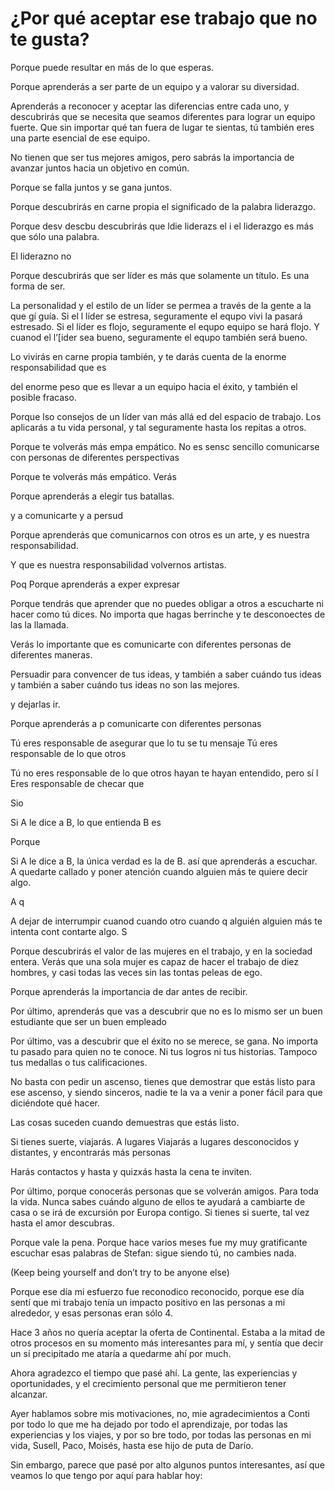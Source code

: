 <!-- Ser un equipo -->
<!-- Liderazgo -->
<!-- Paciencia y comunicación -->
<!-- Mujeres (escribir más) -->
<!-- Give, don’t ask -->
<!-- Amigos -->
<!-- Remate -->

# ¿Por qué aceptar ese trabajo que no te gusta?

Porque puede resultar en más de lo que esperas.

<!-- Ser un equipo -->

Porque aprenderás a ser parte de un equipo y a valorar su diversidad.

Aprenderás a reconocer y aceptar las diferencias entre cada uno, y descubrirás que se necesita que seamos diferentes para lograr un equipo fuerte. Que sin importar qué tan fuera de lugar te sientas, tú también eres una parte esencial de ese equipo.

No tienen que ser tus mejores amigos, pero sabrás la importancia de avanzar juntos hacia un objetivo en común.

Porque se falla juntos y se gana juntos.

<!-- Liderazgo -->

Porque descubrirás en carne propia el significado de la palabra liderazgo.

Porque desv descbu descubrirás que ldie liderazs el i el liderazgo es más que sólo una palabra.

El liderazno no

Porque descubrirás que ser líder es más que solamente un título. Es una forma de ser.

La personalidad y el estilo de un líder se permea a través de la gente a la que gí guía. Si el l líder se estresa, seguramente el equpo vivi la pasará estresado. Si el líder es flojo, seguramente el equpo equipo se hará flojo. Y cuanod el l’[ider sea bueno, seguramente el equpo también será bueno.

Lo vivirás en carne propia también, y te darás cuenta de la enorme responsabilidad que es

del enorme peso que es llevar a un equipo hacia el éxito, y también el posible fracaso.

Porque lso consejos de un líder van más allá ed del espacio de trabajo. Los aplicarás a tu vida personal, y tal seguramente hasta los repitas a otros.

<!-- Paciencia y comunicación -->

Porque te volverás más empa empático. No es sensc sencillo comunicarse con personas de diferentes perspectivas

Porque te volverás más empático. Verás

Porque aprenderás a elegir tus batallas.

y a comunicarte y a persud

Porque aprenderás que comunicarnos con otros es un arte, y es nuestra responsabilidad.

Y que es nuestra responsabilidad volvernos artistas.

Poq Porque aprenderás a exper expresar

Porque tendrás que aprender que no puedes obligar a otros a escucharte ni hacer como tú dices. No importa que hagas berrinche y te desconoectes de las la llamada.

Verás lo importante que es comunicarte con diferentes personas de diferentes maneras.

Persuadir para convencer de tus ideas, y también a saber cuándo tus ideas y también a saber cuándo tus ideas no son las mejores.

y dejarlas ir.


Porque aprenderás a p comunicarte con diferentes personas

Tú eres responsable de asegurar que lo tu se tu mensaje Tú eres responsable de lo que otros

Tú no eres responsable de lo que otros hayan te hayan entendido, pero sí l Eres responsable de checar que

Sio

Si A le dice a B, lo que entienda B es

Porque

Si A le dice a B, la única verdad es la de B. así que aprenderás a escuchar. A quedarte callado y poner atención cuando alguien más te quiere decir algo.

A q

A dejar de interrumpir cuanod cuando otro cuando q alguién alguien más te intenta cont contarte algo.
S

<!-- Mujeres (escribir más) -->

Porque descubrirás el valor de las mujeres en el trabajo, y en la sociedad entera. Verás que una sola mujer es capaz de hacer el trabajo de diez hombres, y casi todas las veces sin las tontas peleas de ego.

<!-- Give, don’t ask -->

Porque aprenderás la importancia de dar antes de recibir.

Por último, aprenderás que vas a descubrir que no es lo mismo ser un buen estudiante que ser un buen empleado

Por último, vas a descubrir que el éxito no se merece, se gana. No importa tu pasado para quien no te conoce. Ni tus logros ni tus historias. Tampoco tus medallas o tus calificaciones.

No basta con pedir un ascenso, tienes que demostrar que estás listo para ese ascenso, y siendo sinceros, nadie te la va a venir a poner fácil para que diciéndote qué hacer.

Las cosas suceden cuando demuestras que estás listo.

<!-- Amigos -->

Si tienes suerte, viajarás. A lugares Viajarás a lugares desconocidos y distantes, y encontrarás más personas

Harás contactos y hasta y quizxás hasta la cena te inviten.

Por último, porque conocerás personas que se volverán amigos. Para toda la vida. Nunca sabes cuándo alguno de ellos te ayudará a cambiarte de casa o se irá de excursión por Europa contigo. Si tienes si suerte, tal vez hasta el amor descubras.

<!-- Remate -->

Porque vale la pena. Porque hace varios meses fue my muy gratificante escuchar esas palabras de Stefan: sigue siendo tú, no cambies nada.

(Keep being yourself and don’t try to be anyone else)

Porque ese día mi esfuerzo fue reconodico reconocido, porque ese día sentí que mi trabajo tenía un impacto positivo en las personas a mi alrededor, y esas personas eran sólo 4.

Hace 3 años no quería aceptar la oferta de Continental. Estaba a la mitad de otros procesos en su momento más interesantes para mí, y sentía que decir un sí precipitado me ataría a quedarme ahí por much.

Ahora agradezco el tiempo que pasé ahí. La gente, las experiencias y oportunidades, y el crecimiento personal que me permitieron tener alcanzar.

Ayer hablamos sobre mis motivaciones, no, mie agradecimientos a Conti por todo lo que me ha dejado por todo el aprendizaje, por todas las experiencias y los viajes, y por so bre todo, por todas las personas en mi vida, Susell, Paco, Moisés, hasta ese hijo de puta de Darío.

Sin embargo, parece que pasé por alto algunos puntos interesantes, así que veamos lo que tengo por aquí para hablar hoy:

